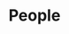 ---
grouptype: draft(可选项有导师/博士生/硕士生/研究助理/本科生/毕业生，根据自己的情况复制其中一个，替换此处的"draft"，然后把该括号以及括号内的内容删除)
title: People
customimage: /images/people/draft.png(将此处的“draft”替换为你随准备的照片名，然后把该括号以及括号内的内容删除)
customname: Xiaoming Zhao(将此处的“Xiaoming Li”改为你的英文名字，然后把该括号以及括号内的内容删除)
customtype: Master(如果你目前在组内未毕业，则可选项有导师/博士生/硕士生/研究助理/本科生/毕业生；如果你已毕业，则可选项有导师/博士/硕士/研究助理/本科毕业生。同时在后面加一个括号代表在组内的时间，例如 硕士(2019-2022)。将前面的内容替换"draft"，然后把该括号以及括号内的内容删除)
customemail: example@example.com(改为你自己的邮箱，然后把该括号以及括号内的内容删除)
customintro: 中文测试 (一句话简介，中文，不要太长，可以是研究方向介绍也可以是目前工作介绍等，然后把该括号以及括号内的内容删除)(下方的social中，如果你想展示其中的几个社交媒体，则将把对应的link内的内容换成你自己的即可，其余的项目删除，然后把该括号以及括号内的内容删除)
social:
  - title: "Homepage"
    icon: "fa-solid fa-house"
    link: "https://example.com/homepage"
  - title: "Twitter"
    icon: "fa fa-twitter"
    link: "https://twitter.com/yourusername"
  - title: "GitHub"
    icon: "fa fa-github"
    link: "https://github.com/yourusername"
  - title: "Bilibii"
    icon: "fa-brands fa-bilibili"
    link: "https://github.com/yourusername"
  - title: "Weibo"
    icon: "fa-brands fa-weibo"
    link: "https://github.com/yourusername"
---